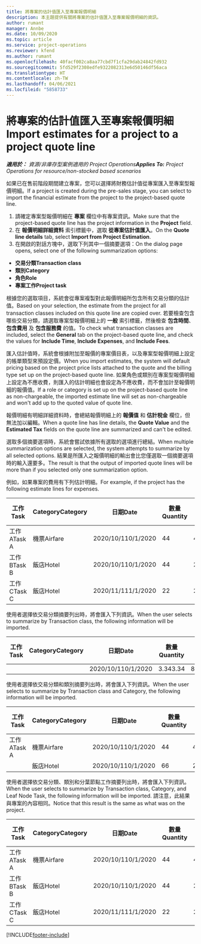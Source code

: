 ```yaml
---
title: 將專案的估計值匯入至專案報價明細
description: 本主題提供有關將專案的估計值匯入至專案報價明細的資訊。
author: rumant
manager: Annbe
ms.date: 10/09/2020
ms.topic: article
ms.service: project-operations
ms.reviewer: kfend
ms.author: rumant
ms.openlocfilehash: 40facf002ca8aa77cbd7f1cfa29dab24842fd932
ms.sourcegitcommit: 5fd529f2308edfe9322082313e6d50146df56aca
ms.translationtype: HT
ms.contentlocale: zh-TW
ms.lasthandoff: 04/06/2021
ms.locfileid: "5858733"
---
```

# <a name="import-estimates-for-a-project-to-a-project-quote-line"></a><span data-ttu-id="7cd90-103">將專案的估計值匯入至專案報價明細</span><span class="sxs-lookup"><span data-stu-id="7cd90-103">Import estimates for a project to a project quote line</span></span>

<span data-ttu-id="7cd90-104">_**適用於：** 資源/非庫存型案例適用的 Project Operations_</span><span class="sxs-lookup"><span data-stu-id="7cd90-104">_**Applies To:** Project Operations for resource/non-stocked based scenarios_</span></span>


<span data-ttu-id="7cd90-105">如果已在售前階段期間建立專案，您可以選擇將財務估計值從專案匯入至專案型報價明細。</span><span class="sxs-lookup"><span data-stu-id="7cd90-105">If a project is created during the pre-sales stage, you can select to import the financial estimate from the project to the project-based quote line.</span></span>

1. <span data-ttu-id="7cd90-106">請確定專案型報價明細在 **專案** 欄位中有專案資訊。</span><span class="sxs-lookup"><span data-stu-id="7cd90-106">Make sure that the project-based quote line has the project information in the **Project** field.</span></span>
2. <span data-ttu-id="7cd90-107">在 **報價明細詳細資料** 索引標籤中，選取 **從專案估計值匯入**。</span><span class="sxs-lookup"><span data-stu-id="7cd90-107">On the **Quote line details** tab, select **Import from Project Estimation**.</span></span>
3. <span data-ttu-id="7cd90-108">在開啟的對話方塊中，選取下列其中一個摘要選項：</span><span class="sxs-lookup"><span data-stu-id="7cd90-108">On the dialog page opens, select one of the following summarization options:</span></span>

  - <span data-ttu-id="7cd90-109">**交易分類**</span><span class="sxs-lookup"><span data-stu-id="7cd90-109">**Transaction class**</span></span>
  - <span data-ttu-id="7cd90-110">**類別**</span><span class="sxs-lookup"><span data-stu-id="7cd90-110">**Category**</span></span>
  - <span data-ttu-id="7cd90-111">**角色**</span><span class="sxs-lookup"><span data-stu-id="7cd90-111">**Role**</span></span> 
  - <span data-ttu-id="7cd90-112">**專案工作**</span><span class="sxs-lookup"><span data-stu-id="7cd90-112">**Project task**</span></span>

<span data-ttu-id="7cd90-113">根據您的選取項目，系統會從專案複製對此報價明細所包含所有交易分類的估計值。</span><span class="sxs-lookup"><span data-stu-id="7cd90-113">Based on your selection, the estimate from the project for all transaction classes included on this quote line are copied over.</span></span> <span data-ttu-id="7cd90-114">若要檢查包含哪些交易分類，請選取專案型報價明細上的 **一般** 索引標籤，然後檢查 **包含時間**、**包含費用** 及 **包含服務費** 的值。</span><span class="sxs-lookup"><span data-stu-id="7cd90-114">To check what transaction classes are included, select the **General** tab on the project-based quote line, and check the values for **Include Time**, **Include Expenses**, and **Include Fees**.</span></span>

<span data-ttu-id="7cd90-115">匯入估計值時，系統會根據附加至報價的專案價目表，以及專案型報價明細上設定的帳單類型來預設定價。</span><span class="sxs-lookup"><span data-stu-id="7cd90-115">When you import estimates, the system will default pricing based on the project price lists attached to the quote and the billing type set up on the project-based quote line.</span></span> <span data-ttu-id="7cd90-116">如果角色或類別在專案型報價明細上設定為不應收費，則匯入的估計明細也會設定為不應收費，而不會加計至報價明細的報價值。</span><span class="sxs-lookup"><span data-stu-id="7cd90-116">If a role or category is set up on the project-based quote line as non-chargeable, the imported estimate line will set as non-chargeable and won't add up to the quoted value of quote line.</span></span>

<span data-ttu-id="7cd90-117">報價明細有明細詳細資料時，會總結報價明細上的 **報價值** 和 **估計稅金** 欄位，但無法加以編輯。</span><span class="sxs-lookup"><span data-stu-id="7cd90-117">When a quote line has line details, the **Quote Value** and the **Estimated Tax** fields on the quote line are summarized and can't be edited.</span></span>

<span data-ttu-id="7cd90-118">選取多個摘要選項時，系統會嘗試依據所有選取的選項進行總結。</span><span class="sxs-lookup"><span data-stu-id="7cd90-118">When multiple summarization options are selected, the system attempts to summarize by all selected options.</span></span> <span data-ttu-id="7cd90-119">結果是所匯入之報價明細的輸出會比您僅選取一個摘要選項時的輸入還要多。</span><span class="sxs-lookup"><span data-stu-id="7cd90-119">The result is that the output of imported quote lines will be more than if you selected only one summarization option.</span></span>

<span data-ttu-id="7cd90-120">例如，如果專案的費用有下列估計明細。</span><span class="sxs-lookup"><span data-stu-id="7cd90-120">For example, if the project has the following estimate lines for expenses.</span></span>

| <span data-ttu-id="7cd90-121">工作​​</span><span class="sxs-lookup"><span data-stu-id="7cd90-121">Task</span></span> | <span data-ttu-id="7cd90-122">Category</span><span class="sxs-lookup"><span data-stu-id="7cd90-122">Category</span></span> | <span data-ttu-id="7cd90-123">日期</span><span class="sxs-lookup"><span data-stu-id="7cd90-123">Date</span></span> | <span data-ttu-id="7cd90-124">數量</span><span class="sxs-lookup"><span data-stu-id="7cd90-124">Quantity</span></span> | <span data-ttu-id="7cd90-125">單價</span><span class="sxs-lookup"><span data-stu-id="7cd90-125">Unit price</span></span> | <span data-ttu-id="7cd90-126">總數</span><span class="sxs-lookup"><span data-stu-id="7cd90-126">Amount</span></span> |
| --- | --- | --- | --- | --- | --- |
| <span data-ttu-id="7cd90-127">工作 A</span><span class="sxs-lookup"><span data-stu-id="7cd90-127">Task A</span></span> | <span data-ttu-id="7cd90-128">機票</span><span class="sxs-lookup"><span data-stu-id="7cd90-128">Airfare</span></span> | <span data-ttu-id="7cd90-129">2020/10/1</span><span class="sxs-lookup"><span data-stu-id="7cd90-129">10/1/2020</span></span> | <span data-ttu-id="7cd90-130">4</span><span class="sxs-lookup"><span data-stu-id="7cd90-130">4</span></span> | <span data-ttu-id="7cd90-131">400</span><span class="sxs-lookup"><span data-stu-id="7cd90-131">400</span></span> | <span data-ttu-id="7cd90-132">1600</span><span class="sxs-lookup"><span data-stu-id="7cd90-132">1600</span></span> |
| <span data-ttu-id="7cd90-133">工作 B</span><span class="sxs-lookup"><span data-stu-id="7cd90-133">Task B</span></span> | <span data-ttu-id="7cd90-134">飯店</span><span class="sxs-lookup"><span data-stu-id="7cd90-134">Hotel</span></span> | <span data-ttu-id="7cd90-135">2020/10/1</span><span class="sxs-lookup"><span data-stu-id="7cd90-135">10/1/2020</span></span> | <span data-ttu-id="7cd90-136">4</span><span class="sxs-lookup"><span data-stu-id="7cd90-136">4</span></span> | <span data-ttu-id="7cd90-137">200</span><span class="sxs-lookup"><span data-stu-id="7cd90-137">200</span></span> | <span data-ttu-id="7cd90-138">800</span><span class="sxs-lookup"><span data-stu-id="7cd90-138">800</span></span> |
| <span data-ttu-id="7cd90-139">工作 C</span><span class="sxs-lookup"><span data-stu-id="7cd90-139">Task C</span></span> | <span data-ttu-id="7cd90-140">飯店</span><span class="sxs-lookup"><span data-stu-id="7cd90-140">Hotel</span></span> | <span data-ttu-id="7cd90-141">2020/11/1</span><span class="sxs-lookup"><span data-stu-id="7cd90-141">11/1/2020</span></span> | <span data-ttu-id="7cd90-142">2</span><span class="sxs-lookup"><span data-stu-id="7cd90-142">2</span></span> | <span data-ttu-id="7cd90-143">200</span><span class="sxs-lookup"><span data-stu-id="7cd90-143">200</span></span> | <span data-ttu-id="7cd90-144">400</span><span class="sxs-lookup"><span data-stu-id="7cd90-144">400</span></span> |

<span data-ttu-id="7cd90-145">使用者選擇依交易分類摘要列出時，將會匯入下列資訊。</span><span class="sxs-lookup"><span data-stu-id="7cd90-145">When the user selects to summarize by Transaction class, the following information will be imported.</span></span>

| <span data-ttu-id="7cd90-146">工作​​</span><span class="sxs-lookup"><span data-stu-id="7cd90-146">Task</span></span> | <span data-ttu-id="7cd90-147">Category</span><span class="sxs-lookup"><span data-stu-id="7cd90-147">Category</span></span> | <span data-ttu-id="7cd90-148">日期</span><span class="sxs-lookup"><span data-stu-id="7cd90-148">Date</span></span> | <span data-ttu-id="7cd90-149">數量</span><span class="sxs-lookup"><span data-stu-id="7cd90-149">Quantity</span></span> | <span data-ttu-id="7cd90-150">單價</span><span class="sxs-lookup"><span data-stu-id="7cd90-150">Unit price</span></span> | <span data-ttu-id="7cd90-151">總數</span><span class="sxs-lookup"><span data-stu-id="7cd90-151">Amount</span></span> |
| --- | --- | --- | --- | --- | --- |
| | | <span data-ttu-id="7cd90-152">2020/10/1</span><span class="sxs-lookup"><span data-stu-id="7cd90-152">10/1/2020</span></span> | <span data-ttu-id="7cd90-153">3.34</span><span class="sxs-lookup"><span data-stu-id="7cd90-153">3.34</span></span> | <span data-ttu-id="7cd90-154">840</span><span class="sxs-lookup"><span data-stu-id="7cd90-154">840</span></span> | <span data-ttu-id="7cd90-155">2800</span><span class="sxs-lookup"><span data-stu-id="7cd90-155">2800</span></span> |

<span data-ttu-id="7cd90-156">使用者選擇依交易分類和類別摘要列出時，將會匯入下列資訊。</span><span class="sxs-lookup"><span data-stu-id="7cd90-156">When the user selects to summarize by Transaction class and Category, the following information will be imported.</span></span>

| <span data-ttu-id="7cd90-157">工作​​</span><span class="sxs-lookup"><span data-stu-id="7cd90-157">Task</span></span> | <span data-ttu-id="7cd90-158">Category</span><span class="sxs-lookup"><span data-stu-id="7cd90-158">Category</span></span> | <span data-ttu-id="7cd90-159">日期</span><span class="sxs-lookup"><span data-stu-id="7cd90-159">Date</span></span> | <span data-ttu-id="7cd90-160">數量</span><span class="sxs-lookup"><span data-stu-id="7cd90-160">Quantity</span></span> | <span data-ttu-id="7cd90-161">單價</span><span class="sxs-lookup"><span data-stu-id="7cd90-161">Unit price</span></span> | <span data-ttu-id="7cd90-162">總數</span><span class="sxs-lookup"><span data-stu-id="7cd90-162">Amount</span></span> |
| --- | --- | --- | --- | --- | --- |
| <span data-ttu-id="7cd90-163">工作 A</span><span class="sxs-lookup"><span data-stu-id="7cd90-163">Task A</span></span> | <span data-ttu-id="7cd90-164">機票</span><span class="sxs-lookup"><span data-stu-id="7cd90-164">Airfare</span></span> | <span data-ttu-id="7cd90-165">2020/10/1</span><span class="sxs-lookup"><span data-stu-id="7cd90-165">10/1/2020</span></span> | <span data-ttu-id="7cd90-166">4</span><span class="sxs-lookup"><span data-stu-id="7cd90-166">4</span></span> | <span data-ttu-id="7cd90-167">400</span><span class="sxs-lookup"><span data-stu-id="7cd90-167">400</span></span> | <span data-ttu-id="7cd90-168">1600</span><span class="sxs-lookup"><span data-stu-id="7cd90-168">1600</span></span> |
| | <span data-ttu-id="7cd90-169">飯店</span><span class="sxs-lookup"><span data-stu-id="7cd90-169">Hotel</span></span> | <span data-ttu-id="7cd90-170">2020/10/1</span><span class="sxs-lookup"><span data-stu-id="7cd90-170">10/1/2020</span></span> | <span data-ttu-id="7cd90-171">6</span><span class="sxs-lookup"><span data-stu-id="7cd90-171">6</span></span> | <span data-ttu-id="7cd90-172">200</span><span class="sxs-lookup"><span data-stu-id="7cd90-172">200</span></span> | <span data-ttu-id="7cd90-173">1200</span><span class="sxs-lookup"><span data-stu-id="7cd90-173">1200</span></span> |

<span data-ttu-id="7cd90-174">使用者選擇依交易分類、類別和分葉節點工作摘要列出時，將會匯入下列資訊。</span><span class="sxs-lookup"><span data-stu-id="7cd90-174">When the user selects to summarize by Transaction class, Category, and Leaf Node Task, the following information will be imported.</span></span> <span data-ttu-id="7cd90-175">請注意，此結果與專案的內容相同。</span><span class="sxs-lookup"><span data-stu-id="7cd90-175">Notice that this result is the same as what was on the project.</span></span>

| <span data-ttu-id="7cd90-176">工作​​</span><span class="sxs-lookup"><span data-stu-id="7cd90-176">Task</span></span> | <span data-ttu-id="7cd90-177">Category</span><span class="sxs-lookup"><span data-stu-id="7cd90-177">Category</span></span> | <span data-ttu-id="7cd90-178">日期</span><span class="sxs-lookup"><span data-stu-id="7cd90-178">Date</span></span> | <span data-ttu-id="7cd90-179">數量</span><span class="sxs-lookup"><span data-stu-id="7cd90-179">Quantity</span></span> | <span data-ttu-id="7cd90-180">單價</span><span class="sxs-lookup"><span data-stu-id="7cd90-180">Unit price</span></span> | <span data-ttu-id="7cd90-181">總數</span><span class="sxs-lookup"><span data-stu-id="7cd90-181">Amount</span></span> |
| --- | --- | --- | --- | --- | --- |
| <span data-ttu-id="7cd90-182">工作 A</span><span class="sxs-lookup"><span data-stu-id="7cd90-182">Task A</span></span> | <span data-ttu-id="7cd90-183">機票</span><span class="sxs-lookup"><span data-stu-id="7cd90-183">Airfare</span></span> | <span data-ttu-id="7cd90-184">2020/10/1</span><span class="sxs-lookup"><span data-stu-id="7cd90-184">10/1/2020</span></span> | <span data-ttu-id="7cd90-185">4</span><span class="sxs-lookup"><span data-stu-id="7cd90-185">4</span></span> | <span data-ttu-id="7cd90-186">400</span><span class="sxs-lookup"><span data-stu-id="7cd90-186">400</span></span> | <span data-ttu-id="7cd90-187">1600</span><span class="sxs-lookup"><span data-stu-id="7cd90-187">1600</span></span> |
| <span data-ttu-id="7cd90-188">工作 B</span><span class="sxs-lookup"><span data-stu-id="7cd90-188">Task B</span></span> | <span data-ttu-id="7cd90-189">飯店</span><span class="sxs-lookup"><span data-stu-id="7cd90-189">Hotel</span></span> | <span data-ttu-id="7cd90-190">2020/10/1</span><span class="sxs-lookup"><span data-stu-id="7cd90-190">10/1/2020</span></span> | <span data-ttu-id="7cd90-191">4</span><span class="sxs-lookup"><span data-stu-id="7cd90-191">4</span></span> | <span data-ttu-id="7cd90-192">200</span><span class="sxs-lookup"><span data-stu-id="7cd90-192">200</span></span> | <span data-ttu-id="7cd90-193">800</span><span class="sxs-lookup"><span data-stu-id="7cd90-193">800</span></span> |
| <span data-ttu-id="7cd90-194">工作 C</span><span class="sxs-lookup"><span data-stu-id="7cd90-194">Task C</span></span> | <span data-ttu-id="7cd90-195">飯店</span><span class="sxs-lookup"><span data-stu-id="7cd90-195">Hotel</span></span> | <span data-ttu-id="7cd90-196">2020/11/1</span><span class="sxs-lookup"><span data-stu-id="7cd90-196">11/1/2020</span></span> | <span data-ttu-id="7cd90-197">2</span><span class="sxs-lookup"><span data-stu-id="7cd90-197">2</span></span> | <span data-ttu-id="7cd90-198">200</span><span class="sxs-lookup"><span data-stu-id="7cd90-198">200</span></span> | <span data-ttu-id="7cd90-199">400</span><span class="sxs-lookup"><span data-stu-id="7cd90-199">400</span></span> |


[!INCLUDE[footer-include](../includes/footer-banner.md)]
